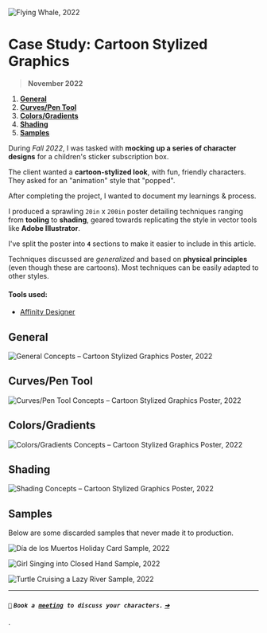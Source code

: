 ![_Flying Whale, **2022**_](/public/photos/spaceboy3000/flying-whale.png "Flying Whale, Alfred R. Duarte 2022")

# Case Study: Cartoon Stylized Graphics

> **November 2022**

1. [**General**](#general)
2. [**Curves/Pen Tool**](#curves-pen-tool)
3. [**Colors/Gradients**](#colors-gradients)
4. [**Shading**](#shading)
5. [**Samples**](#samples)

During _Fall 2022_, I was tasked with **mocking up a series of character designs** for a children's sticker subscription box.

The client wanted a **cartoon-stylized look**, with fun, friendly characters. They asked for an "animation" style that "popped".

After completing the project, I wanted to document my learnings & process.

I produced a sprawling `20in` x `200in` poster detailing techniques ranging from **tooling** to **shading**, geared towards replicating the style in vector tools like **Adobe Illustrator**.

I've split the poster into **`4`** sections to make it easier to include in this article.

Techniques discussed are _generalized_ and based on **physical principles** (even though these are cartoons). Most techniques can be easily adapted to other styles.

#### Tools used:

- [Affinity Designer](https://affinity.serif.com/en-us/designer/)

## General

![_General Concepts – Cartoon Stylized Graphics Poster, **2022**_](/public/photos/spaceboy3000/cartoon-stylized-graphics-general.png "General Concepts – Cartoon Stylized Graphics Poster, Alfred R. Duarte 2022")

## Curves/Pen Tool

![_Curves/Pen Tool Concepts – Cartoon Stylized Graphics Poster, **2022**_](/public/photos/spaceboy3000/cartoon-stylized-graphics-curves-pen-tool.png "Curves/Pen Tool Concepts – Cartoon Stylized Graphics Poster, Alfred R. Duarte 2022")

## Colors/Gradients

![_Colors/Gradients Concepts – Cartoon Stylized Graphics Poster, **2022**_](/public/photos/spaceboy3000/cartoon-stylized-graphics-colors-gradients.png "Colors/Gradients – Cartoon Stylized Graphics Poster, Alfred R. Duarte 2022")

## Shading

![_Shading Concepts – Cartoon Stylized Graphics Poster, **2022**_](/public/photos/spaceboy3000/cartoon-stylized-graphics-shading.png "Shading Concepts – Cartoon Stylized Graphics Poster, Alfred R. Duarte 2022")

## Samples

Below are some discarded samples that never made it to production.

![_Día de los Muertos Holiday Card Sample, **2022**_](/public/photos/spaceboy3000/ddlm-holiday-card.png "Día de los Muertos Holiday Card, Alfred R. Duarte 2022")

![_Girl Singing into Closed Hand Sample, **2022**_](/public/photos/spaceboy3000/sister-22-bday.png "Girl Singing into Closed Hand, Alfred R. Duarte 2022")

![_Turtle Cruising a Lazy River Sample, **2022**_](/public/photos/spaceboy3000/turtle-lazy-river.png "Turtle Cruising a Lazy River, Alfred R. Duarte 2022")

---

#### [`🎨`](mailto:alfred.r.duarte@gmail.com "Calendly – Alfred R. Duarte") **_`Book a `[`meeting`](mailto:alfred.r.duarte@gmail.com "Calendly – Alfred R. Duarte")` to discuss your characters.` [`➔`](mailto:alfred.r.duarte@gmail.com "Calendly – Alfred R. Duarte")_**

.
